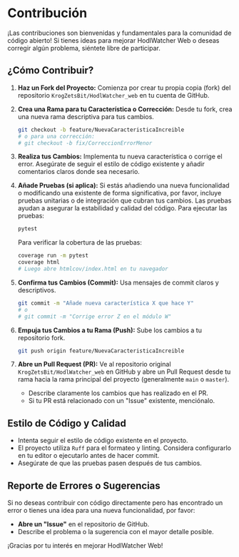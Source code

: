 # Contribución

¡Las contribuciones son bienvenidas y fundamentales para la comunidad de código abierto! Si tienes ideas para mejorar HodlWatcher Web o deseas corregir algún problema, siéntete libre de participar.

## ¿Cómo Contribuir?

1.  **Haz un Fork del Proyecto:**
    Comienza por crear tu propia copia (fork) del repositorio `KrogZetsBit/HodlWatcher_web` en tu cuenta de GitHub.

2.  **Crea una Rama para tu Característica o Corrección:**
    Desde tu fork, crea una nueva rama descriptiva para tus cambios.
    ```bash
    git checkout -b feature/NuevaCaracteristicaIncreible
    # o para una corrección:
    # git checkout -b fix/CorreccionErrorMenor
    ```

3.  **Realiza tus Cambios:**
    Implementa tu nueva característica o corrige el error. Asegúrate de seguir el estilo de código existente y añadir comentarios claros donde sea necesario.

4.  **Añade Pruebas (si aplica):**
    Si estás añadiendo una nueva funcionalidad o modificando una existente de forma significativa, por favor, incluye pruebas unitarias o de integración que cubran tus cambios. Las pruebas ayudan a asegurar la estabilidad y calidad del código. Para ejecutar las pruebas:
    ```bash
    pytest
    ```
    Para verificar la cobertura de las pruebas:
    ```bash
    coverage run -m pytest
    coverage html
    # Luego abre htmlcov/index.html en tu navegador
    ```

5.  **Confirma tus Cambios (Commit):**
    Usa mensajes de commit claros y descriptivos.
    ```bash
    git commit -m "Añade nueva característica X que hace Y"
    # o
    # git commit -m "Corrige error Z en el módulo W"
    ```

6.  **Empuja tus Cambios a tu Rama (Push):**
    Sube los cambios a tu repositorio fork.
    ```bash
    git push origin feature/NuevaCaracteristicaIncreible
    ```

7.  **Abre un Pull Request (PR):**
    Ve al repositorio original `KrogZetsBit/HodlWatcher_web` en GitHub y abre un Pull Request desde tu rama hacia la rama principal del proyecto (generalmente `main` o `master`).
    *   Describe claramente los cambios que has realizado en el PR.
    *   Si tu PR está relacionado con un "Issue" existente, menciónalo.

## Estilo de Código y Calidad

*   Intenta seguir el estilo de código existente en el proyecto.
*   El proyecto utiliza `Ruff` para el formateo y linting. Considera configurarlo en tu editor o ejecutarlo antes de hacer commit.
*   Asegúrate de que las pruebas pasen después de tus cambios.

## Reporte de Errores o Sugerencias

Si no deseas contribuir con código directamente pero has encontrado un error o tienes una idea para una nueva funcionalidad, por favor:
*   **Abre un "Issue"** en el repositorio de GitHub.
*   Describe el problema o la sugerencia con el mayor detalle posible.

¡Gracias por tu interés en mejorar HodlWatcher Web!
